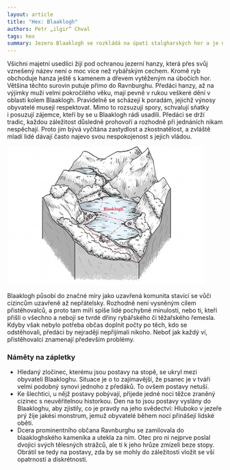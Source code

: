 ```yaml
---
layout: article
title: "Hex: Blaaklogh"
authors: Petr „ilgir“ Chval
tags: hex
summary: Jezero Blaaklogh se rozkládá na úpatí stalgharských hor a je největší vodní plochou široko daleko. Přesto jeho břehy nekypí životem tak, jak by bylo možné očekávat. Pouhá tři městečka a pár desítek rybářských vesniček tvoří domov pro sotva tři tisíce stálých obyvatel. Voda v Blaaklogh je velmi studená vinou stínu hory a není tak bohatá na ryby, jak by se dalo čekat. Chladný vzduch z hor, časté mlhy a vytí vlků scházejících do údolí, to vše jen dodává oblasti na ponurosti.
---
```


Všichni majetní usedlíci žijí pod ochranou jezerní hanzy, která přes svůj vznešený název není o moc více než rybářským cechem. Kromě ryb obchoduje hanza ještě s kamenem a dřevem vytěženým na úbočích hor. Většina těchto surovin putuje přímo do Ravnburghu. Předáci hanzy, až na výjimky muži velmi pokročilého věku, mají pevně v rukou veškeré dění v oblasti kolem Blaaklogh. Pravidelně se scházejí k poradám, jejichž výnosy obyvatelé musejí respektovat. Mimo to rozsuzují spory, schvalují sňatky i posuzují zájemce, kteří by se u Blaaklogh rádi usadili. Předáci se drží tradic, každou záležitost důsledně prohovoří a rozhodně při jednáních nikam nespěchají. Proto jim bývá vyčítána zastydlost a zkostnatělost, a zvláště mladí lidé dávají často najevo svou nespokojenost s jejich vládou.

![](ilgir-opt.jpg)

Blaaklogh působí do značné míry jako uzavřená komunita stavící se vůči cizincům uzavřeně až nepřátelsky. Rozhodně není vysněným cílem přistěhovalců, a proto tam míří spíše lidé pochybné minulosti, nebo ti, kteří přišli o všechno a nebojí se tvrdé dřiny rybářského či těžařského řemesla. Kdyby však nebylo potřeba občas doplnit počty po těch, kdo se odstěhovali, předáci by nejraději nepřijímali nikoho. Neboť jak každý ví, přistěhovalci znamenají především problémy.

### Náměty na zápletky

- Hledaný zločinec, kterému jsou postavy na stopě, se ukryl mezi obyvateli Blaakloghu. Situace je o to zajímavější, že psanec je v tváři velmi podobný synovi jednoho z předáků. To ovšem postavy netuší.
- Ke šlechtici, u nějž postavy pobývají, přijede jedné noci těžce zraněný cizinec s neuvěřitelnou historkou. Den na to jsou postavy vyslány do Blaakloghu, aby zjistily, co je pravdy na jeho svědectví: Hluboko v jezeře prý žije jakési monstrum, jemuž obyvatelé během nocí přinášejí lidské oběti.
- Dcera prominentního občana Ravnburghu se zamilovala do blaakloghského kameníka a utekla za ním. Otec pro ni nejprve poslal dvojici svých tělesných strážců, ale ti k jeho hrůze zmizeli beze stopy. Obrátil se tedy na postavy, zda by se mohly do záležitosti vložit se vší opatrností a diskrétností.
